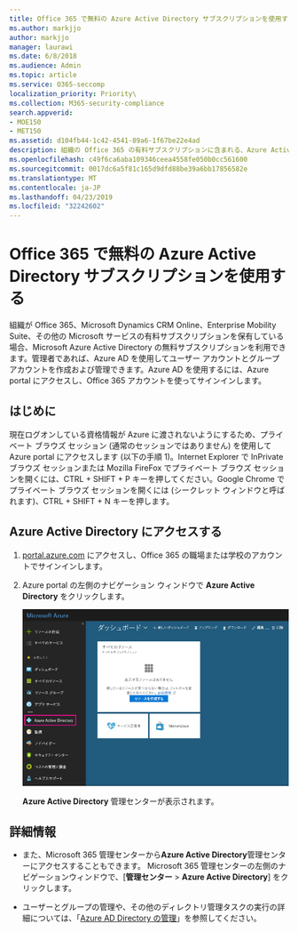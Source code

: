 ```yaml
---
title: Office 365 で無料の Azure Active Directory サブスクリプションを使用する
ms.author: markjjo
author: markjjo
manager: laurawi
ms.date: 6/8/2018
ms.audience: Admin
ms.topic: article
ms.service: O365-seccomp
localization_priority: Priority\
ms.collection: M365-security-compliance
search.appverid:
- MOE150
- MET150
ms.assetid: d104fb44-1c42-4541-89a6-1f67be22e4ad
description: 組織の Office 365 の有料サブスクリプションに含まれる、Azure Active Directory にアクセスする方法について説明します。
ms.openlocfilehash: c49f6ca6aba109346ceea4558fe050b0cc561600
ms.sourcegitcommit: 0017dc6a5f81c165d9dfd88be39a6bb17856582e
ms.translationtype: MT
ms.contentlocale: ja-JP
ms.lasthandoff: 04/23/2019
ms.locfileid: "32242602"
---
```

# <a name="use-your-free-azure-active-directory-subscription-in-office-365"></a>Office 365 で無料の Azure Active Directory サブスクリプションを使用する

組織が Office 365、Microsoft Dynamics CRM Online、Enterprise Mobility Suite、その他の Microsoft サービスの有料サブスクリプションを保有している場合、Microsoft Azure Active Directory の無料サブスクリプションを利用できます。管理者であれば、Azure AD を使用してユーザー アカウントとグループ アカウントを作成および管理できます。Azure AD を使用するには、Azure portal にアクセスし、Office 365 アカウントを使ってサインインします。
  
## <a name="before-you-begin"></a>はじめに

現在ログオンしている資格情報が Azure に渡されないようにするため、プライベート ブラウズ セッション (通常のセッションではありません) を使用して Azure portal にアクセスします (以下の手順 1)。Internet Explorer で InPrivate ブラウズ セッションまたは Mozilla FireFox でプライベート ブラウズ セッションを開くには、CTRL + SHIFT + P キーを押してください。Google Chrome でプライベート ブラウズ セッションを開くには (シークレット ウィンドウと呼ばれます)、CTRL + SHIFT + N キーを押します。
  
## <a name="access-azure-active-directory"></a>Azure Active Directory にアクセスする

1. [portal.azure.com](https://portal.azure.com) にアクセスし、Office 365 の職場または学校のアカウントでサインインします。 
    
2. Azure portal の左側のナビゲーション ウィンドウで **Azure Active Directory** をクリックします。
    
    ![Azure portal の左側のナビゲーション ウィンドウで [Azure Active Directory] をクリックします。](media/97d2d72f-ac20-46ab-898c-851f6009b453.png)
  
    **Azure Active Directory** 管理センターが表示されます。 
    
## <a name="more-information"></a>詳細情報

- また、Microsoft 365 管理センターから**Azure Active Directory**管理センターにアクセスすることもできます。 Microsoft 365 管理センターの左側のナビゲーションウィンドウで、[**管理センター** \> **Azure Active Directory**] をクリックします。
    
- ユーザーとグループの管理や、その他のディレクトリ管理タスクの実行の詳細については、「[Azure AD Directory の管理](https://docs.microsoft.com/azure/active-directory/active-directory-administer)」を参照してください。
